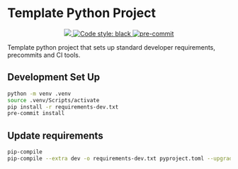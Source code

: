 # Template Python Project

<p align="center">
    <a href="https://codecov.io/gh/{{ repo }}">
        <img src="https://codecov.io/gh/{{ repo }}/main/graph/badge.svg?token=4I7OINJKAO"/>
    </a>
    <a href="https://github.com/psf/black">
        <img alt="Code style: black" src="https://img.shields.io/badge/code%20style-black-000000.svg">
    </a>
    <a href="https://github.com/pre-commit/pre-commit">
        <img src="https://img.shields.io/badge/pre--commit-enabled-brightgreen?logo=pre-commit&logoColor=white" alt="pre-commit" style="max-width:100%;">
    </a>
</p>

Template python project that sets up standard developer requirements, precommits and CI tools.

## Development Set Up

```bash
python -m venv .venv
source .venv/Scripts/activate
pip install -r requirements-dev.txt
pre-commit install
```

## Update requirements

```bash
pip-compile
pip-compile --extra dev -o requirements-dev.txt pyproject.toml --upgrade
```
